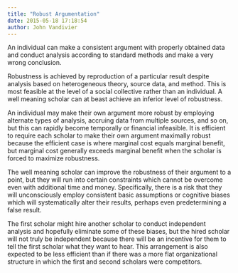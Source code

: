 ```yaml
---
title: "Robust Argumentation"
date: 2015-05-18 17:18:54
author: John Vandivier
---
```




An individual can make a consistent argument with properly obtained data and conduct analysis according to standard methods and make a very wrong conclusion.

Robustness is achieved by reproduction of a particular result despite analysis based on heterogeneous theory, source data, and method. This is most feasible at the level of a social collective rather than an individual. A well meaning scholar can at beast achieve an inferior level of robustness.

An individual may make their own argument more robust by employing alternate types of analysis, accruing data from multiple sources, and so on, but this can rapidly become temporally or financial infeasible. It is efficient to require each scholar to make their own argument maximally robust because the efficient case is where marginal cost equals marginal benefit, but marginal cost generally exceeds marginal benefit when the scholar is forced to maximize robustness.

The well meaning scholar can improve the robustness of their argument to a point, but they will run into certain constraints which cannot be overcome even with additional time and money. Specifically, there is a risk that they will unconsciously employ consistent basic assumptions or cognitive biases which will systematically alter their results, perhaps even predetermining a false result.

The first scholar might hire another scholar to conduct independent analysis and hopefully eliminate some of these biases, but the hired scholar will not truly be independent because there will be an incentive for them to tell the first scholar what they want to hear. This arrangement is also expected to be less efficient than if there was a more flat organizational structure in which the first and second scholars were competitors.